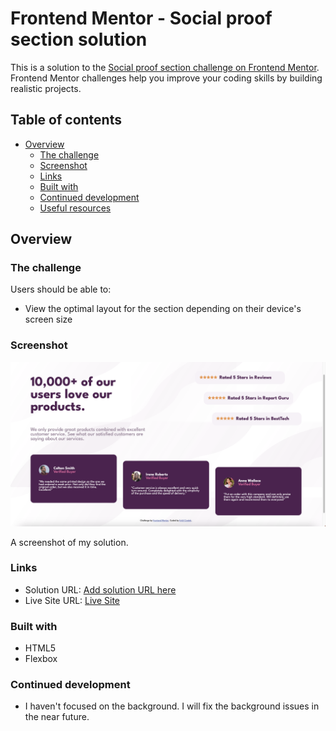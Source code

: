 # Frontend Mentor - Social proof section solution

This is a solution to the [Social proof section challenge on Frontend Mentor](https://www.frontendmentor.io/challenges/social-proof-section-6e0qTv_bA). Frontend Mentor challenges help you improve your coding skills by building realistic projects. 

## Table of contents

- [Overview](#overview)
  - [The challenge](#the-challenge)
  - [Screenshot](#screenshot)
  - [Links](#links)
  - [Built with](#built-with)
  - [Continued development](#continued-development)
  - [Useful resources](#useful-resources)

## Overview

### The challenge

Users should be able to:

- View the optimal layout for the section depending on their device's screen size

### Screenshot

![](./screenshot.png)

A screenshot of my solution. 


### Links

- Solution URL: [Add solution URL here](https://your-solution-url.com)
- Live Site URL: [Live Site](https://ruinera.github.io/flexbox-socialproof/)

### Built with

- HTML5
- Flexbox

### Continued development

- I haven't focused on the background. I will fix the background issues in the near future.

